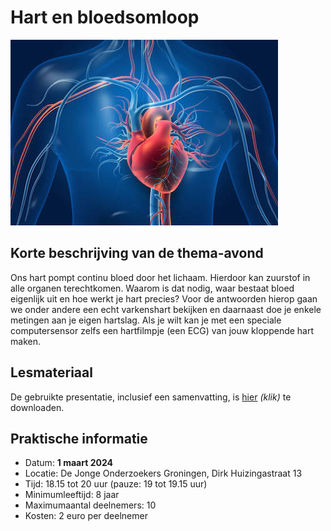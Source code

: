 # Hart en bloedsomloop

![bloedsomloop](bloedsomloop.jpg)

## Korte beschrijving van de thema-avond
Ons hart pompt continu bloed door het lichaam. Hierdoor kan zuurstof in alle organen terechtkomen. Waarom is dat nodig, waar bestaat bloed eigenlijk uit en hoe werkt je hart precies? Voor de antwoorden hierop gaan we onder andere een echt varkenshart bekijken en daarnaast doe je enkele metingen aan je eigen hartslag. Als je wilt kan je met een speciale computersensor zelfs een hartfilmpje (een ECG) van jouw kloppende hart maken.

## Lesmateriaal
De gebruikte presentatie, inclusief een samenvatting, is [hier](hartenbloedsomloop.pdf) *(klik)* te downloaden.

## Praktische informatie
- Datum: **1 maart 2024**
- Locatie: De Jonge Onderzoekers Groningen, Dirk Huizingastraat 13
- Tijd: 18.15 tot 20 uur (pauze: 19 tot 19.15 uur)
- Minimumleeftijd: 8 jaar
- Maximumaantal deelnemers: 10
- Kosten: 2 euro per deelnemer
